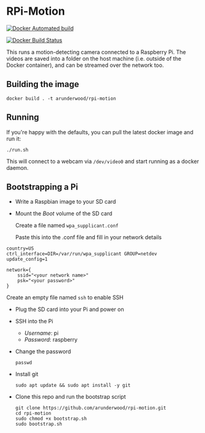 # RPi-Motion

[![Docker Automated build](https://img.shields.io/docker/automated/jrottenberg/ffmpeg.svg)](https://hub.docker.com/r/arunderwood/rpi-motion)

[![Docker Build Status](https://img.shields.io/docker/build/jrottenberg/ffmpeg.svg)](https://hub.docker.com/r/arunderwood/rpi-motion)

This runs a motion-detecting camera connected to a Raspberry Pi. The videos are saved into a folder on the host machine (i.e. outside of the Docker container), and can be streamed over the network too.


## Building the image

    docker build . -t arunderwood/rpi-motion


## Running

If you're happy with the defaults, you can pull the latest docker image and run it:

    ./run.sh

This will connect to a webcam via `/dev/video0` and start running as a docker daemon.

## Bootstrapping a Pi

* Write a Raspbian image to your SD card

* Mount the *Boot* volume of the SD card

  Create a file named `wpa_supplicant.conf`

  Paste this into the .conf file and fill in your network details

```
country=US
ctrl_interface=DIR=/var/run/wpa_supplicant GROUP=netdev
update_config=1

network={
    ssid="<your network name>"
    psk="<your password>"
}
```

  Create an empty file named `ssh` to enable SSH

* Plug the SD card into your Pi and power on

* SSH into the Pi
  * *Username*: pi
  * *Password*: raspberry

* Change the password

  `passwd`

* Install git

  `sudo apt update && sudo apt install -y git`

* Clone this repo and run the bootstrap script

  ```
  git clone https://github.com/arunderwood/rpi-motion.git
  cd rpi-motion
  sudo chmod +x bootstrap.sh
  sudo bootstrap.sh
  ```
